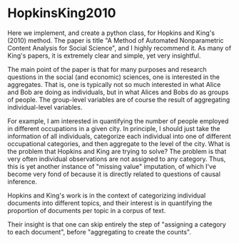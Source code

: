 # HopkinsKing2010
Here we implement, and create a python class, for Hopkins and King's (2010) method. The paper is title "A Method of Automated Nonparametric Content Analysis for Social Science", and I highly recommend it. As many of King's papers, it is extremely clear and simple, yet very insightful.

The main point of the paper is that for many purposes and research questions in the social (and economic) sciences, one is interested in the aggregates. That is, one is typically not so much interested in what Alice and Bob are doing as individuals, but in what Alices and Bobs do as groups of people. The group-level variables are of course the result of aggregating individual-level variables.

For example, I am interested in quantifying the number of people employed in different occupations in a given city. In principle, I should just take the information of all individuals, categorize each individual into one of different occupational categories, and then aggregate to the level of the city. What is the problem that Hopkins and King are trying to solve? The problem is that very often individual observations are not assigned to any category. Thus, this is yet another instance of "missing value" imputation, of which I've become very fond of because it is directly related to questions of causal inference.

Hopkins and King's work is in the context of categorizing individual documents into different topics, and their interest is in quantifying the proportion of documents per topic in a corpus of text. 

Their insight is that one can skip entirely the step of "assigning a category to each document", before "aggregating to create the counts". 
